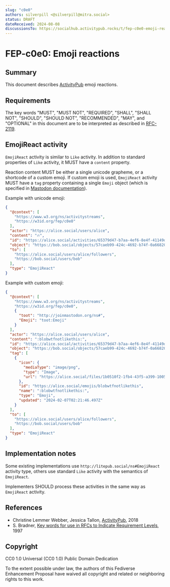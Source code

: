```yaml
---
slug: "c0e0"
authors: silverpill <@silverpill@mitra.social>
status: DRAFT
dateReceived: 2024-08-08
discussionsTo: https://socialhub.activitypub.rocks/t/fep-c0e0-emoji-reactions/4443
---
```

# FEP-c0e0: Emoji reactions

## Summary

This document describes [ActivityPub] emoji reactions.

## Requirements

The key words "MUST", "MUST NOT", "REQUIRED", "SHALL", "SHALL NOT", "SHOULD", "SHOULD NOT", "RECOMMENDED", "MAY", and "OPTIONAL" in this document are to be interpreted as described in [RFC-2119].

## EmojiReact activity

`EmojiReact` activity is similar to `Like` activity. In addition to standard properties of `Like` activity, it MUST have a `content` property.

Reaction content MUST be either a single unicode grapheme, or a shortcode of a custom emoji. If custom emoji is used, `EmojiReact` activity MUST have a `tag` property containing a single `Emoji` object (which is specified in [Mastodon documentation](https://docs.joinmastodon.org/spec/activitypub/#Emoji)).

Example with unicode emoji:

```json
{
  "@context": [
    "https://www.w3.org/ns/activitystreams",
    "https://w3id.org/fep/c0e0"
  ],
  "actor": "https://alice.social/users/alice",
  "content": "🔥",
  "id": "https://alice.social/activities/65379d47-b7aa-4ef6-8e4f-41149dda1d2c",
  "object": "https://bob.social/objects/57caeb99-424c-4692-b74f-0a6682050932",
  "to": [
    "https://alice.social/users/alice/followers",
    "https://bob.social/users/bob"
  ],
  "type": "EmojiReact"
}
```

Example with custom emoji:

```json
{
  "@context": [
    "https://www.w3.org/ns/activitystreams",
    "https://w3id.org/fep/c0e0",
    {
      "toot": "http://joinmastodon.org/ns#",
      "Emoji": "toot:Emoji"
    }
  ],
  "actor": "https://alice.social/users/alice",
  "content": ":blobwtfnotlikethis:",
  "id": "https://alice.social/activities/65379d47-b7aa-4ef6-8e4f-41149dda1d2c",
  "object": "https://bob.social/objects/57caeb99-424c-4692-b74f-0a6682050932",
  "tag": [
    {
      "icon": {
        "mediaType": "image/png",
        "type": "Image",
        "url": "https://alice.social/files/1b0510f2-1fb4-43f5-a399-10053bbd8f0f"
      },
      "id": "https://alice.social/emojis/blobwtfnotlikethis",
      "name": ":blobwtfnotlikethis:",
      "type": "Emoji",
      "updated": "2024-02-07T02:21:46.497Z"
    }
  ],
  "to": [
    "https://alice.social/users/alice/followers",
    "https://bob.social/users/bob"
  ],
  "type": "EmojiReact"
}
```

## Implementation notes

Some existing implementations use `http://litepub.social/ns#EmojiReact` activity type, others use standard `Like` activity with the semantics of `EmojiReact`.

Implementers SHOULD process these activities in the same way as `EmojiReact` activity.

## References

- Christine Lemmer Webber, Jessica Tallon, [ActivityPub][ActivityPub], 2018
- S. Bradner, [Key words for use in RFCs to Indicate Requirement Levels][RFC-2119], 1997

[ActivityPub]: https://www.w3.org/TR/activitypub/
[RFC-2119]: https://tools.ietf.org/html/rfc2119.html

## Copyright

CC0 1.0 Universal (CC0 1.0) Public Domain Dedication

To the extent possible under law, the authors of this Fediverse Enhancement Proposal have waived all copyright and related or neighboring rights to this work.
